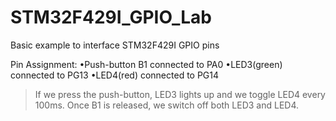 # STM32F429I_GPIO_Lab
Basic example to interface STM32F429I GPIO pins

Pin Assignment: 
•Push-button B1 connected to PA0 
•LED3(green) connected to PG13 
•LED4(red) connected to PG14

>If we press the push-button, LED3 lights up and we toggle LED4 every 100ms. 
>Once B1 is released, we switch off both LED3 and LED4.
